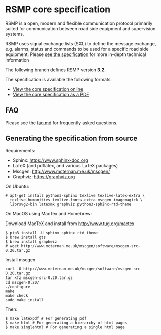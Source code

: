 # RSMP core specification

RSMP is a open, modern and flexible communication protocol primarily suited
for communication between road side equipment and supervision systems.

RSMP uses signal exchange lists (SXL) to define the message exchange, e.g.
alarms, status and commands to be used for a specific road side equipment.
Please [see the specification](https://rsmp-nordic.org/rsmp_specifications/core/3.2/applicability/sxl.html)
for more in-depth technical information

The following branch defines RSMP version **3.2**.

The specification is available the following formats:

* [View the core specification online](https://rsmp-nordic.org/rsmp_specifications/core/3.2)
* [View the core specification as a PDF](https://github.com/rsmp-nordic/rsmp_core/releases/download/v3.2/rsmp-spec-3.2.pdf)


## FAQ
Please see the <a href="faq.md">faq.md</a> for frequently asked questions.

## Generating the specification from source

Requirements:

- Sphinx: https://www.sphinx-doc.org
- LaTeX (and pdflatex, and various LaTeX packages)
- Mscgen: http://www.mcternan.me.uk/mscgen/
- Graphviz: https://graphviz.org

On Ubuntu:

```
# apt-get install python3-sphinx texlive texlive-latex-extra \
  texlive-humanities texlive-fonts-extra mscgen imagemagick \
  librsvg2-bin latexmk graphviz python3-sphinx-rtd-theme
```

On MacOS using MacTex and Homebrew:

Download MacTeX and install from http://www.tug.org/mactex

```
$ pip3 install -U sphinx sphinx_rtd_theme
$ brew install gts
$ brew install graphwiz
# wget http://www.mcternan.me.uk/mscgen/software/mscgen-src-0.20.tar.gz
```

Install mscgen

```
curl -O http://www.mcternan.me.uk/mscgen/software/mscgen-src-0.20.tar.gz
tar xfz mscgen-src-0.20.tar.gz 
cd mscgen-0.20/
./configure
make
make check
sudo make install
```

Then:

```
$ make latexpdf # For generating pdf
$ make html # For generating a hierarchy of html pages
$ make singlehtml # For generating a single html page
```

